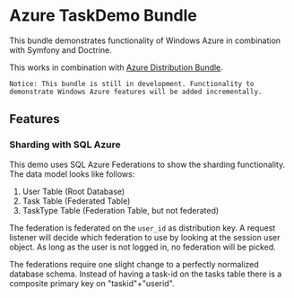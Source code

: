 # Azure TaskDemo Bundle

This bundle demonstrates functionality of Windows Azure in combination with Symfony and Doctrine.

This works in combination with [Azure Distribution Bundle](https://github.com/beberlei/AzureDistributionBundle).

    Notice: This bundle is still in development. Functionality to demonstrate Windows Azure features will be added incrementally.

## Features

### Sharding with SQL Azure

This demo uses SQL Azure Federations to show the sharding functionality. The data model looks like follows:

1. User Table (Root Database)
2. Task Table (Federated Table)
3. TaskType Table (Federation Table, but not federated)

The federation is federated on the `user_id` as distribution key. A request listener will decide which federation to use by looking at the session user object. As long as the user is not logged in, no federation will be picked.

The federations require one slight change to a perfectly normalized database schema. Instead of having a task-id on the tasks table there is a composite primary key on "taskid"+"userid".

